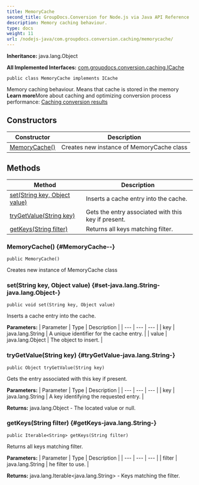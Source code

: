 ```yaml
---
title: MemoryCache
second_title: GroupDocs.Conversion for Node.js via Java API Reference
description: Memory caching behaviour.
type: docs
weight: 11
url: /nodejs-java/com.groupdocs.conversion.caching/memorycache/
---
```

**Inheritance:**
java.lang.Object

**All Implemented Interfaces:**
[com.groupdocs.conversion.caching.ICache](../../com.groupdocs.conversion.caching/icache)
```
public class MemoryCache implements ICache
```

Memory caching behaviour. Means that cache is stored in the memory **Learn more**More about caching and optimizing conversion process performance: [Caching conversion results][]


[Caching conversion results]: https://docs.groupdocs.com/display/conversionnet/Caching
## Constructors

| Constructor | Description |
| --- | --- |
| [MemoryCache()](#MemoryCache--) | Creates new instance of MemoryCache class |
## Methods

| Method | Description |
| --- | --- |
| [set(String key, Object value)](#set-java.lang.String-java.lang.Object-) | Inserts a cache entry into the cache. |
| [tryGetValue(String key)](#tryGetValue-java.lang.String-) | Gets the entry associated with this key if present. |
| [getKeys(String filter)](#getKeys-java.lang.String-) | Returns all keys matching filter. |
### MemoryCache() {#MemoryCache--}
```
public MemoryCache()
```


Creates new instance of MemoryCache class

### set(String key, Object value) {#set-java.lang.String-java.lang.Object-}
```
public void set(String key, Object value)
```


Inserts a cache entry into the cache.

**Parameters:**
| Parameter | Type | Description |
| --- | --- | --- |
| key | java.lang.String | A unique identifier for the cache entry. |
| value | java.lang.Object | The object to insert. |

### tryGetValue(String key) {#tryGetValue-java.lang.String-}
```
public Object tryGetValue(String key)
```


Gets the entry associated with this key if present.

**Parameters:**
| Parameter | Type | Description |
| --- | --- | --- |
| key | java.lang.String | A key identifying the requested entry. |

**Returns:**
java.lang.Object - The located value or null.
### getKeys(String filter) {#getKeys-java.lang.String-}
```
public Iterable<String> getKeys(String filter)
```


Returns all keys matching filter.

**Parameters:**
| Parameter | Type | Description |
| --- | --- | --- |
| filter | java.lang.String | he filter to use. |

**Returns:**
java.lang.Iterable<java.lang.String> - Keys matching the filter.
